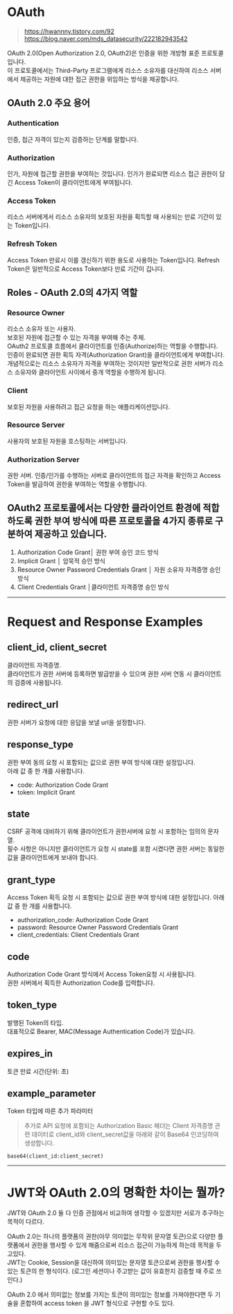 # OAuth

> https://hwannny.tistory.com/92  
> https://blog.naver.com/mds_datasecurity/222182943542

OAuth 2.0(Open Authorization 2.0, OAuth2)은 인증을 위한 개방형 표준 프로토콜입니다.  
이 프로토콜에서는 Third-Party 프로그램에게 리소스 소유자를 대신하여 리소스 서버에서 제공하는 자원에 대한 접근 권한을 위임하는 방식을 제공합니다.

## OAuth 2.0 주요 용어

### Authentication

인증, 접근 자격이 있는지 검증하는 단계를 말합니다.

### Authorization

인가, 자원에 접근할 권한을 부여하는 것입니다. 인가가 완료되면 리소스 접근 권한이 담긴 Access Token이 클라이언트에게 부여됩니다.

### Access Token

리소스 서버에게서 리소스 소유자의 보호된 자원을 획득할 때 사용되는 만료 기간이 있는 Token입니다.

### Refresh Token

Access Token 만료시 이를 갱신하기 위한 용도로 사용하는 Token입니다. Refresh Token은 일반적으로 Access Token보다 만료 기간이 깁니다.

## Roles - OAuth 2.0의 4가지 역할

### Resource Owner

리소스 소유자 또는 사용자.  
보호된 자원에 접근할 수 있는 자격을 부여해 주는 주체.  
OAuth2 프로토콜 흐름에서 클라이언트를 인증(Authorize)하는 역할을 수행합니다.  
인증이 완료되면 권한 획득 자격(Authorization Grant)을 클라이언트에게 부여합니다.  
개념적으로는 리소스 소유자가 자격을 부여하는 것이지만 일반적으로 권한 서버가 리소스 소유자와 클라이언트 사이에서 중개 역할을 수행하게 됩니다.

### Client

보호된 자원을 사용하려고 접근 요청을 하는 애플리케이션입니다.

### Resource Server

사용자의 보호된 자원을 호스팅하는 서버입니다.

### Authorization Server

권한 서버. 인증/인가를 수행하는 서버로 클라이언트의 접근 자격을 확인하고 Access Token을 발급하여 권한을 부여하는 역할을 수행합니다.

## OAuth2 프로토콜에서는 다양한 클라이언트 환경에 적합하도록 권한 부여 방식에 따른 프로토콜을 4가지 종류로 구분하여 제공하고 있습니다.

1. Authorization Code Grant│ 권한 부여 승인 코드 방식
2. Implicit Grant │ 암묵적 승인 방식
3. Resource Owner Password Credentials Grant │ 자원 소유자 자격증명 승인 방식
4. Client Credentials Grant │클라이언트 자격증명 승인 방식

---

# Request and Response Examples

## client_id, client_secret

클라이언트 자격증명.  
클라이언트가 권한 서버에 등록하면 발급받을 수 있으며 권한 서버 연동 시 클라이언트의 검증에 사용됩니다.

## redirect_url

권한 서버가 요청에 대한 응답을 보낼 url을 설정합니다.

## response_type

권한 부여 동의 요청 시 포함되는 값으로 권한 부여 방식에 대한 설정입니다.  
아래 값 중 한 개를 사용합니다.

- code: Authorization Code Grant
- token: Implicit Grant

## state

CSRF 공격에 대비하기 위해 클라이언트가 권한서버에 요청 시 포함하는 임의의 문자열.  
필수 사항은 아니지만 클라이언트가 요청 시 state를 포함 시켰다면 권한 서버는 동일한 값을 클라이언트에게 보내야 합니다.

## grant_type

Access Token 획득 요청 시 포함되는 값으로 권한 부여 방식에 대한 설정입니다. 아래 값 중 한 개를 사용합니다.

- authorization_code: Authorization Code Grant
- password: Resource Owner Password Credentials Grant
- client_credentials: Client Credentials Grant

## code

Authorization Code Grant 방식에서 Access Token요청 시 사용됩니다.  
권한 서버에서 획득한 Authorization Code를 입력합니다.

## token_type

발행된 Token의 타입.  
대표적으로 Bearer, MAC(Message Authentication Code)가 있습니다.

## expires_in

토큰 만료 시간(단위: 초)

## example_parameter

Token 타입에 따른 추가 파라미터

> 추가로 API 요청에 포함되는 Authorization Basic 헤더는 Client 자격증명 관련 데이터로 client_id와 client_secret값을 아래와 같이 Base64 인코딩하여 생성합니다.

```
base64(client_id:client_secret)
```

---

# JWT와 OAuth 2.0의 명확한 차이는 뭘까?

JWT와 OAuth 2.0 둘 다 인증 관점에서 비교하여 생각할 수 있겠지만 서로가 추구하는 목적이 다르다.

OAuth 2.0는 하나의 플랫폼의 권한(아무 의미없는 무작위 문자열 토큰)으로 다양한 플랫폼에서 권한을 행사할 수 있게 해줌으로써 리소스 접근이 가능하게 하는데 목적을 두고있다.  
JWT는 Cookie, Session을 대신하여 의미있는 문자열 토큰으로써 권한을 행사할 수 있는 토큰의 한 형식이다. (로그인 세션이나 주고받는 값이 유효한지 검증할 때 주로 쓰인다.)

OAuth 2.0 에서 의미없는 정보를 가지는 토큰이 의미있는 정보를 가져야한다면 두 기술을 혼합하여 access token 을 JWT 형식으로 구현할 수도 있다.
